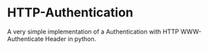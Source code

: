 # HTTP-Authentication

A very simple implementation of a Authentication with HTTP WWW-Authenticate Header in python.
